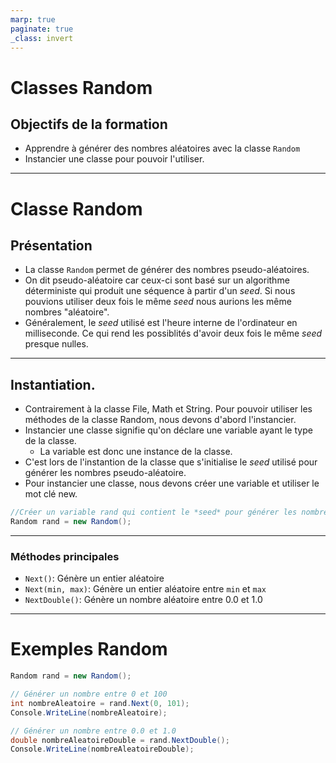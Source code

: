 ```yaml
---
marp: true
paginate: true
_class: invert
---
```


# Classes Random

## Objectifs de la formation
- Apprendre à générer des nombres aléatoires avec la classe `Random`
- Instancier une classe pour pouvoir l'utiliser.

---

# Classe Random

## Présentation

- La classe `Random` permet de générer des nombres pseudo-aléatoires.  
- On dit pseudo-aléatoire car ceux-ci sont basé sur un algorithme déterministe qui produit une séquence à partir d'un *seed*.  Si nous pouvions utiliser deux fois le même *seed* nous aurions les même nombres "aléatoire".  
- Généralement, le *seed* utilisé est l'heure interne de l'ordinateur en milliseconde. Ce qui rend les possiblités d'avoir deux fois le même *seed* presque nulles.

---

## Instantiation.

- Contrairement à la classe File, Math et String.  Pour pouvoir utiliser les méthodes de la classe Random, nous devons d'abord l'instancier.
- Instancier une classe signifie qu'on déclare une variable ayant le type de la classe.
  - La variable est donc une instance de la classe.
- C'est lors de l'instantion de la classe que s'initialise le *seed* utilisé pour générer les nombres pseudo-aléatoire.
- Pour instancier une classe, nous devons créer une variable et utiliser le mot clé new.
```c#
//Créer un variable rand qui contient le *seed* pour générer les nombres pseudo-aléatoires.
Random rand = new Random(); 
```

---

### Méthodes principales
- `Next()`: Génère un entier aléatoire
- `Next(min, max)`: Génère un entier aléatoire entre `min` et `max`
- `NextDouble()`: Génère un nombre aléatoire entre 0.0 et 1.0

---

# Exemples Random
```c#
Random rand = new Random();

// Générer un nombre entre 0 et 100
int nombreAleatoire = rand.Next(0, 101);
Console.WriteLine(nombreAleatoire);

// Générer un nombre entre 0.0 et 1.0
double nombreAleatoireDouble = rand.NextDouble();
Console.WriteLine(nombreAleatoireDouble);
```
